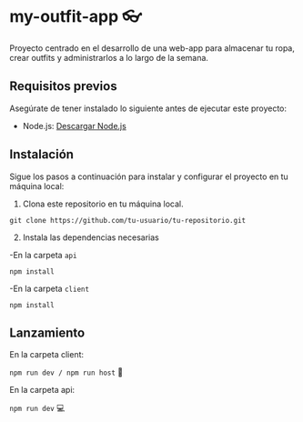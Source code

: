 # my-outfit-app 👓

Proyecto centrado en el desarrollo de una web-app para almacenar tu ropa, crear outfits y administrarlos a lo largo de la semana.

## Requisitos previos

Asegúrate de tener instalado lo siguiente antes de ejecutar este proyecto:

- Node.js: [Descargar Node.js](https://nodejs.org)

## Instalación

Sigue los pasos a continuación para instalar y configurar el proyecto en tu máquina local:

1. Clona este repositorio en tu máquina local. 

``git clone https://github.com/tu-usuario/tu-repositorio.git``

2. Instala las dependencias necesarias 

-En la carpeta ``api``

``npm install``

-En la carpeta ``client``

``npm install``

## Lanzamiento

En la carpeta client:

``npm run dev / npm run host`` 📱 

En la carpeta api:

`npm run dev` 💻
